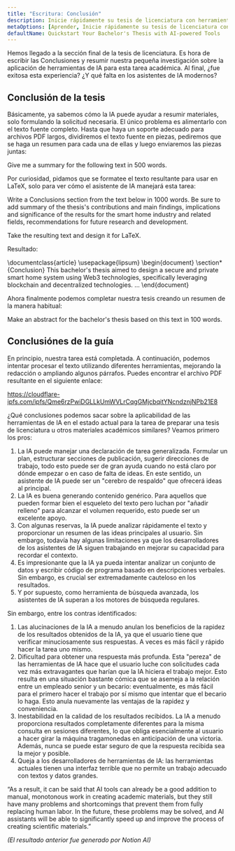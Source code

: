 ```yaml
---
title: "Escritura: Conclusión"
description: Inicie rápidamente su tesis de licenciatura con herramientas impulsadas por IA
metaOptions: [Aprender, Inicie rápidamente su tesis de licenciatura con herramientas impulsadas por IA]
defaultName: Quickstart Your Bachelor's Thesis with AI-powered Tools
---
```


<RoboAcademyText fWeight="500">
Hemos llegado a la sección final de la tesis de licenciatura. Es hora de escribir las Conclusiones y resumir nuestra pequeña investigación sobre la aplicación de herramientas de IA para esta tarea académica. Al final, ¿fue exitosa esta experiencia? ¿Y qué falta en los asistentes de IA modernos?
</RoboAcademyText>

## Conclusión de la tesis

Básicamente, ya sabemos cómo la IA puede ayudar a resumir materiales, solo formulando la solicitud necesaria. El único problema es alimentarlo con el texto fuente completo. Hasta que haya un soporte adecuado para archivos PDF largos, dividiremos el texto fuente en piezas, pediremos que se haga un resumen para cada una de ellas y luego enviaremos las piezas juntas:

<RoboAcademyDialog>

Give me a summary for the following text in 500 words. 
</RoboAcademyDialog>

Por curiosidad, pidamos que se formatee el texto resultante para usar en LaTeX, solo para ver cómo el asistente de IA manejará esta tarea:

<RoboAcademyDialog>

Write a Conclusions section from the text below in 1000 words. Be sure to add summary of the thesis's contributions and main findings, implications and significance of the results for the smart home industry and related fields, recommendations for future research and development.

Take the resulting text and design it for LaTeX.
</RoboAcademyDialog>

Resultado:

<LessonCodeWrapper language="uml" noCopyIcon noLines codeClass="big-code">
    \documentclass{article}
    \usepackage{lipsum}
    \begin{document}
    \section*{Conclusion}
    This bachelor's thesis aimed to design a secure and private 
    smart home system using Web3 technologies, specifically leveraging 
    blockchain and decentralized technologies.
    ...
    \end{document}

</LessonCodeWrapper>

Ahora finalmente podemos completar nuestra tesis creando un resumen de la manera habitual:

<RoboAcademyDialog>

Make an abstract for the bachelor's thesis based on this text in 100 words.
</RoboAcademyDialog>

## Conclusiónes de la guía

En principio, nuestra tarea está completada. A continuación, podemos intentar procesar el texto utilizando diferentes herramientas, mejorando la redacción o ampliando algunos párrafos. Puedes encontrar el archivo PDF resultante en el siguiente enlace:

https://cloudflare-ipfs.com/ipfs/Qme6rzPwiDGLLkUmWVLrCqgGMjcbqitYNcndznjNPb21E8

¿Qué conclusiones podemos sacar sobre la aplicabilidad de las herramientas de IA en el estado actual para la tarea de preparar una tesis de licenciatura u otros materiales académicos similares? Veamos primero los pros:

1. La IA puede manejar una declaración de tarea generalizada. Formular un plan, estructurar secciones de publicación, sugerir direcciones de trabajo, todo esto puede ser de gran ayuda cuando no está claro por dónde empezar o en caso de falta de ideas. En este sentido, un asistente de IA puede ser un "cerebro de respaldo" que ofrecerá ideas al principal.
2. La IA es buena generando contenido genérico. Para aquellos que pueden formar bien el esqueleto del texto pero luchan por "añadir relleno" para alcanzar el volumen requerido, esto puede ser un excelente apoyo.
3. Con algunas reservas, la IA puede analizar rápidamente el texto y proporcionar un resumen de las ideas principales al usuario. Sin embargo, todavía hay algunas limitaciones ya que los desarrolladores de los asistentes de IA siguen trabajando en mejorar su capacidad para recordar el contexto.
4. Es impresionante que la IA ya pueda intentar analizar un conjunto de datos y escribir código de programa basado en descripciones verbales. Sin embargo, es crucial ser extremadamente cauteloso en los resultados.
5. Y por supuesto, como herramienta de búsqueda avanzada, los asistentes de IA superan a los motores de búsqueda regulares.

Sin embargo, entre los contras identificados:

1. Las alucinaciones de la IA a menudo anulan los beneficios de la rapidez de los resultados obtenidos de la IA, ya que el usuario tiene que verificar minuciosamente sus respuestas. A veces es más fácil y rápido hacer la tarea uno mismo.
2. Dificultad para obtener una respuesta más profunda. Esta "pereza" de las herramientas de IA hace que el usuario luche con solicitudes cada vez más extravagantes que harían que la IA hiciera el trabajo mejor. Esto resulta en una situación bastante cómica que se asemeja a la relación entre un empleado senior y un becario: eventualmente, es más fácil para el primero hacer el trabajo por sí mismo que intentar que el becario lo haga. Esto anula nuevamente las ventajas de la rapidez y conveniencia.
3. Inestabilidad en la calidad de los resultados recibidos. La IA a menudo proporciona resultados completamente diferentes para la misma consulta en sesiones diferentes, lo que obliga esencialmente al usuario a hacer girar la máquina tragamonedas en anticipación de una victoria. Además, nunca se puede estar seguro de que la respuesta recibida sea la mejor y posible.
4. Queja a los desarrolladores de herramientas de IA: las herramientas actuales tienen una interfaz terrible que no permite un trabajo adecuado con textos y datos grandes.

<RoboAcademyDialog>
“As a result, it can be said that AI tools can already be a good addition to manual, monotonous work in creating academic materials, but they still have many problems and shortcomings that prevent them from fully replacing human labor. In the future, these problems may be solved, and AI assistants will be able to significantly speed up and improve the process of creating scientific materials.”
</RoboAcademyDialog>

*(El resultado anterior fue generado por Notion AI)*
